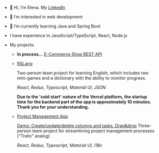 - 👋 Hi, I’m Elena. My [LinkedIn](https://www.linkedin.com/in/elena-bezrodnova-0520561ba/)
- 👀 I’m interested in web development
- 🌱 I’m currently learning Java and Spring Boot
- I have experience in JavaScript/TypeScript, React, Node.js

- My projects:

  -  **In process...**    [E-Commerce Shop REST API](https://github.com/ElenaBezro/E-CommerceShopRESTfulAPI/tree/main)

  - [RSLang](https://rslang-monorepo-client.vercel.app/)

      Two-person team project for learning English, which includes two mini-games and a dictionary with the ability to monitor progress.

      _React, Redux, Typescript, Material UI, JSON_
    
      **Due to the 'cold start' nature of the Vercel platform, the startup time for the backend part of the app is approximately 10 minutes. Thank you for your understanding.**

  - [Project Management App](https://manage-app-team32.netlify.app/)

    [Demo: Create/update/delete columns and tasks. Drag&drop](https://user-images.githubusercontent.com/73139136/171032121-a1b62e12-8422-423d-a2c0-33a3ee635247.gif)
    Three-person team project for streamlining project management processes ("Trello" analog)
    
      _React, Redux, Typescript, Material UI, i18n_


<!---
- 💞️ I’m looking to collaborate on ...
- 📫 How to reach me ...
ElenaBezro/ElenaBezro is a ✨ special ✨ repository because its `README.md` (this file) appears on your GitHub profile.
You can click the Preview link to take a look at your changes.
--->
